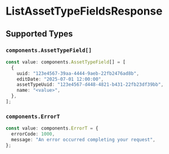 # ListAssetTypeFieldsResponse


## Supported Types

### `components.AssetTypeField[]`

```typescript
const value: components.AssetTypeField[] = [
  {
    uuid: "123e4567-39aa-4444-9aeb-22fb2476ad8b",
    editDate: "2025-07-01 12:00:00",
    assetTypeUuid: "123e4567-d448-4821-b431-22fb23df39bb",
    name: "<value>",
  },
];
```

### `components.ErrorT`

```typescript
const value: components.ErrorT = {
  errorCode: 1000,
  message: "An error occurred completing your request",
};
```

